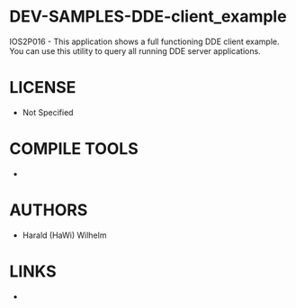 DEV-SAMPLES-DDE-client_example
==============================

IOS2P016 - This application shows a full functioning DDE client example. You can use this utility to query all running DDE server applications.

LICENSE
===============
* Not Specified

COMPILE TOOLS
===============
* 
 
AUTHORS
===============
* Harald (HaWi) Wilhelm

LINKS
===============
* 
